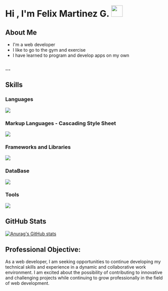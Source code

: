 <h1 align="left"><b>Hi , I'm Felix Martinez G. </b><img src="https://media.giphy.com/media/hvRJCLFzcasrR4ia7z/giphy.gif" width="36"></h1>
<!--  -->
  <h2>About Me</h2>
  <ul>
    <li>I'm a web developer</li>
    <li>I like to go to the gym and exercise</li>
    <li>I have learned to program and develop apps on my own</li>
  </ul>

<h3> ... </h3>
<!--  -->
<h2>Skills</h2>
<h3>Languages</h3>
<p align="left">
  <a href="https://skillicons.dev">
    <img src="https://skillicons.dev/icons?i=kotlin,java,javascript,py&theme=dark" />
  </a>
</p>
<h3>Markup Languages - Cascading Style Sheet </h3>
<p align="left">
  <a href="https://skillicons.dev">
    <img src="https://skillicons.dev/icons?i=html,css&theme=dark" />
  </a>
</p>
<h3>Frameworks and Libraries</h3>
<p align="left">
  <a href="https://skillicons.dev">
    <img src="https://skillicons.dev/icons?i=nodejs&theme=dark" />
  </a>
</p>
<h3>DataBase</h3>
<p align="left">
  <a href="https://skillicons.dev">
    <img src="https://skillicons.dev/icons?i=mysql,postgres,mongo&theme=dark" />
  </a>
</p>
<h3>Tools</h3>
<p align="left">
  <a href="https://skillicons.dev">
    <img src="https://skillicons.dev/icons?i=androidstudio,vscode,postman,npm,git,github&theme=dark" />
  </a>
</p>

<h2>GitHub Stats</h2>
<!--  -->

[![Anurag's GitHub stats](https://github-readme-stats.vercel.app/api?username=FelixMGZ&theme=dracula)](https://github.com/anuraghazra/github-readme-stats)


<h2>Professional Objective:</h2>
<!--  -->
<p>As a web developer, I am seeking opportunities to continue developing my technical skills and experience in a dynamic and collaborative work environment. I am excited about the possibility of contributing to innovative and challenging projects while continuing to grow professionally in the field of web development.</p>

